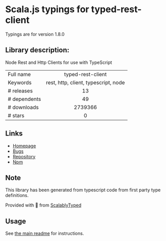 
# Scala.js typings for typed-rest-client

Typings are for version 1.8.0

## Library description:
Node Rest and Http Clients for use with TypeScript

|                    |                 |
| ------------------ | :-------------: |
| Full name          | typed-rest-client |
| Keywords           | rest, http, client, typescript, node |
| # releases         | 13 |
| # dependents       | 49 |
| # downloads        | 2739366 |
| # stars            | 0 |

## Links
- [Homepage](https://github.com/Microsoft/typed-rest-client#readme)
- [Bugs](https://github.com/Microsoft/typed-rest-client/issues)
- [Repository](https://github.com/Microsoft/typed-rest-client)
- [Npm](https://www.npmjs.com/package/typed-rest-client)
    


## Note
This library has been generated from typescript code from first party type definitions.

Provided with :purple_heart: from [ScalablyTyped](https://github.com/oyvindberg/ScalablyTyped)

## Usage
See [the main readme](../../readme.md) for instructions.


